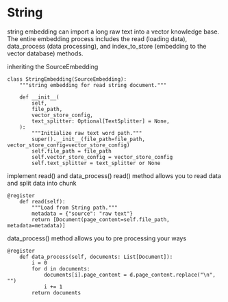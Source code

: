 String
==================================
string embedding can import a long raw text into a vector knowledge base. The entire embedding process includes the read (loading data), data_process (data processing), and index_to_store (embedding to the vector database) methods.

inheriting the SourceEmbedding
```
class StringEmbedding(SourceEmbedding):
    """string embedding for read string document."""

    def __init__(
        self,
        file_path,
        vector_store_config,
        text_splitter: Optional[TextSplitter] = None,
    ):
        """Initialize raw text word path."""
        super().__init__(file_path=file_path, vector_store_config=vector_store_config)
        self.file_path = file_path
        self.vector_store_config = vector_store_config
        self.text_splitter = text_splitter or None
```

implement read() and data_process()
read() method allows you to read data and split data into chunk
```
@register
    def read(self):
        """Load from String path."""
        metadata = {"source": "raw text"}
        return [Document(page_content=self.file_path, metadata=metadata)]
```
data_process() method allows you to pre processing your ways
```
@register
    def data_process(self, documents: List[Document]):
        i = 0
        for d in documents:
            documents[i].page_content = d.page_content.replace("\n", "")
            i += 1
        return documents
```
